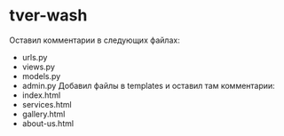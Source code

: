 # tver-wash
Оставил комментарии в следующих файлах:
- urls.py
- views.py
- models.py
- admin.py
Добавил файлы в templates и оставил там комментарии:
- index.html
- services.html
- gallery.html
- about-us.html
